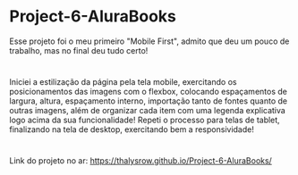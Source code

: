 # Project-6-AluraBooks
Esse projeto foi o meu primeiro "Mobile First", admito que deu um pouco de trabalho, mas no final deu tudo certo!
#
Iniciei a estilização da página pela tela mobile, exercitando os posicionamentos das imagens com o flexbox, colocando espaçamentos de largura, altura, espaçamento interno, importação tanto de fontes quanto de outras imagens, além de organizar cada item com uma legenda explicativa logo acima da sua funcionalidade! Repeti o processo para telas de tablet, finalizando na tela de desktop, exercitando bem a responsividade!
#
Link do projeto no ar: https://thalysrow.github.io/Project-6-AluraBooks/
